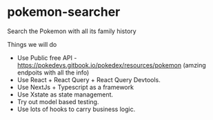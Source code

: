 # pokemon-searcher
Search the Pokemon with all its family history

Things we will do 
- Use Public free API - https://pokedevs.gitbook.io/pokedex/resources/pokemon (amzing endpoits with all the info)
- Use React + React Query + React Query Devtools.
- Use NextJs + Typescript as a framework
- Use Xstate as state management.
- Try out model based testing.
- Use lots of hooks to carry business logic.
